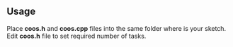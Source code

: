  
## Usage

Place __coos.h__ and __coos.cpp__ files into the same folder where is your sketch. Edit __coos.h__ file to set required number of tasks. 

